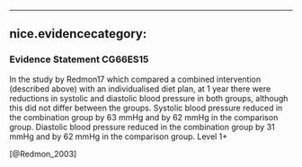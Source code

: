 
---
nice.evidencecategory: 
---

### Evidence Statement CG66ES15
In the study by Redmon17 which compared a combined intervention (described above) with an
individualised diet plan, at 1 year there were reductions in systolic and diastolic blood pressure
in both groups, although this did not differ between the groups. Systolic blood pressure reduced
in the combination group by 63 mmHg and by 62 mmHg in the comparison group.
Diastolic blood pressure reduced in the combination group by 31 mmHg and by 62 mmHg
in the comparison group. Level 1+

[@Redmon_2003]

